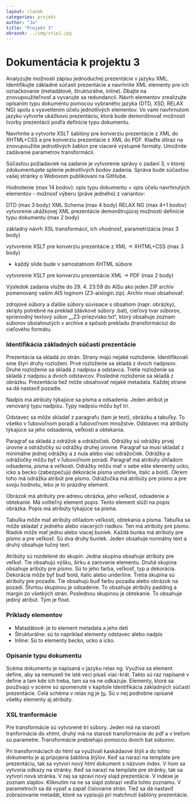 ```yaml
---
layout: clanok
categories: projekt
author: "Ja"
title: "Projekt 3"
obrazok: ../img/vtip1.jpg
---
```

# Dokumentácia k projektu 3
Analyzujte možnosti zápisu jednoduchej prezentácie v jazyku XML. Identifikujte základné súčasti prezentácie a navrhnite XML elementy pre ich označkovanie (metadátové, štrukturálne, inline). Dbajte na znovupoužiteľnosť a vyvarujte sa redundancií. Návrh elementov zrealizujte opísaním typu dokumentu pomocou vybraného jazyka (DTD, XSD, RELAX NG) spolu s vysvetlením účelu jednotlivých elementov. Vo vami navhrnutom jazyku vytvorte ukážkovú prezentáciu, ktorá bude demonštrovať možnosti tvorby prezentácií podľa definície typu dokumentu.

Navrhnite a vytvorte XSLT šablóny pre konverziu prezentácie z XML do XHTML+CSS a pre konverziu prezentácie z XML do PDF. Klaďte dôraz na znovupoužitie jednotlivých šablon pre viaceré výstupné formáty. Umožnite zadávanie parametrov transformácií.

Súčasťou požiadaviek na zadanie je vytvorenie správy o zadaní 3, v ktorej zdokumentujete splenie jednotlivých bodov zadania. Správa bude súčasťou vašej stránky o Webovom publikovaní na GitHube.

Hodnotenie (max 14 bodov):
opis typu dokumentu + opis účelu navrhnutých elementov - možnosť výberu (práve jedného) z variantov:

DTD (max 3 body)
XML Schema (max 4 body)
RELAX NG (max 4+1 bodov)
vytvorenie ukážkovej XML prezentácie demonštrujúcej možnosti definície typu dokumentu (max 2 body)

základný návrh XSL transformácií, ich vhodnosť, parametrizácia (max 3 body)

vytvorenie XSLT pre konverziu prezentácie z XML -> XHTML+CSS (max 3 body) 
* každý slide bude v samostatnom XHTML súbore

vytvorenie XSLT pre konverziu prezentácie XML -> PDF (max 2 body)

Výsledok zadania vložte do 29. 4. 23:59 do AISu ako jeden ZIP archív pomenovaný vaším AIS loginom (Z3-aislogin.zip). Archív musí obsahovať:

zdrojové súbory a ďalšie súbory súvisiace s obsahom (napr. obrázky),
skripty potrebné na preklad (dávkové súbory .bat),
cieľový tvar súborov,
sprievodný textový súbor „_Z3-priezvisko.txt“, ktorý obsahuje zoznam súborov obsiahnutých v archíve a spôsob prekladu (transformáciu) do cieľového formátu.

### Identifikácia základných súčastí prezentácie

Prezentácia sa skladá zo strán. Strany majú nejaké rozloženie. Identifikovali sme štyri druhy rozložení. Prvé rozloženie sa skladá 
z dvoch nadpisov. Druhé rozloženie sa skladá z nadpisu a odstavca. Tretie rozloženie sa skladá z nadpisu a dvoch odstavcov.  Posledné rozloženie
sa skladá z obrázku. Prezentácia tiež môže obsahovať nejaké metadata. Každej strane sa dá nastaviť pozadie.
  
  Nadpis má atribúty týkajúce sa písma  a odsadenia. Jeden atribút je venovaný typu nadpisu. Typy nadpsiu môžu byť tri.  
  
  Odstavec sa môže skladať z paragrafu (tam je text), obrázku a tabuľky. To všetko v ľubovoľnom poradí a ľubovoľnom množstve. Odstavec má atribúty
  týkajúce sa jeho odsadenia, veľkosti a obtekania.  
  
  Paragraf sa skladá z odrážok a odrážočiek. Odrážky sú odrážky prvej úrovne a odrážočky sú odrážky druhej úrovne. Paragraf sa musí skladať z 
  minimálne jednej odrážky a z nula alebo viac odrážočiek. Odrážky a odrážočky môžu byť v ľubovoľnom poradí. Paragraf má atribúty ohľadom 
  odsadenia, písma a veľkosti. Odrážky môžu mať v sebe ešte elementy ucko, icko a becko (zabezpečujú dekorácie písma underline, italic a bold).
  Okrem toho má odrážka atribút pre písmo. Odrážočka má atribúty pre písmo a pre svoju hodnotu, lebo je to prázdny element.  

  Obrázok má atribúty pre adresu obrázka, jeho veľkosť, odsadenie a obtekanie. Má voliteľný element popis. Tento element slúži na popis
  obrázka. Popis má atribúty týkajúce sa písma. 
  
  Tabuľka môže mať atribúty ohľadom veľkosti, obtekania a písma. Tabuľka sa môže skladať z jedného alebo viacerých riadkov. Ten má atribúty pre
  písmo. Riadok môže mať jednu alebo viacej buniek. Každá bunka má atribúty pre písmo a pre veľkosť. Sú dva druhy buniek. Jeden obsahuje
  normálny text a druhý obsahuje tučný text.
  
  Atribúty sú rozdelené do skupín. Jedna skupina obsahuje atribúty pre veľkoť. Tie obsahujú výšku, šírku a zarovanie elementu. Druhá skupina 
  obsahuje aribúty pre písmo. Sú to jeho farba, veľkosť, typ a dekorácia. Dekorácia môže byť buď bold, italic alebo underline. Tretia skupina 
  sú atribúty pre pozadie. Tie obsahujú buď farbu pozadia alebo obrázok na pozadí. Štvrtou skupinou je odsadenie. To obsahuje atribúty padding
  a margin zo všetkých strán. Poslednou skupinou je obtekanie. To obsahuje jediný atribút. Tým je float.
  
### Príklady elementov

* Matadátové: je to element metadata a jeho deti
* Štrukturálne: sú to napríklad elementy odstavec alebo nadpis
* Inline: Sú to elementy becko, ucko a icko.

### Opísanie typu dokumentu
Scéma dokumentu je napísaná v jazyku relax ng. Využíva sa element define, aby sa nemuseli tie isté veci písaš viac-krát. Takto sú
raz napísané v define a tam kde ich treba, tam sa na ne odkazuje. Elementy, ktoré sa používajú v scéme sú spomenuté v kapitole 
Identifikácia základných súčastí prezentácie. Celá schéma v relax ng je <a href="../relax.html" target="_blank">tu</a>. Sú v nej podrobne opísané 
všetky elementy aj atribúty.

### XSL tranformácie

Pre transformácie sú vytvorené tri súbory. Jeden má na starosti tranformácie do xhtml, druhý má na starosti transformácie do pdf a v treťom
sú parametre. Transformácie prebiehajú pomocou dvoch bat súborov.  

Pri transformáciach do html sa využívali kaskádaové štýli a do tohto dokumentu je aj pripojená šablóna štýlov. Keď sa narazí na template pre 
prezentáciu, tak sa vytvorí nový html dokument s názvom index. V ňom sa vytvoria odkazy na stránky. Keď sa narazí na template pre stránky,
tak sa vytvorí nová stránka. V nej sa spraví nový slajd prezentácie. V indexe je zoznam slajdov. Kliknutím na ne sa slajd zobrazí vedľa tohto
zoznamu. V parametroch sa dá vypať a zapať číslovanie strán. Tiež sa dá nastaviť zobrazovanie metadát, ktoré sa vypisujú pri matchnutí šablóny
prezentácie.